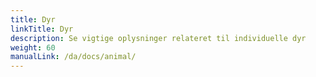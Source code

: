 ```yaml
---
title: Dyr
linkTitle: Dyr
description: Se vigtige oplysninger relateret til individuelle dyr
weight: 60
manualLink: /da/docs/animal/
---
```

<script>
  window.location.href = "/da/docs/animal/";
</script>
